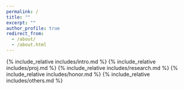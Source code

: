 ```yaml
---
permalink: /
title: ""
excerpt: ""
author_profile: true
redirect_from: 
  - /about/
  - /about.html
---
```


<span class='anchor' id='about-me'></span>
{% include_relative includes/intro.md %}
{% include_relative includes/proj.md %}
{% include_relative includes/research.md %}
{% include_relative includes/honor.md %}
{% include_relative includes/others.md %}